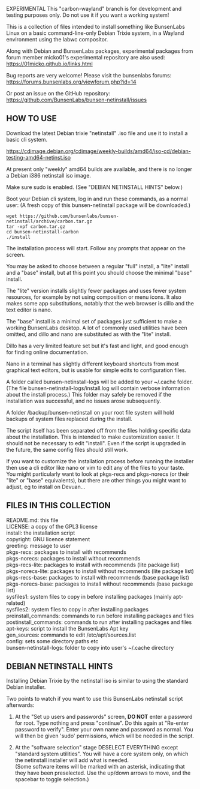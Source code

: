 EXPERIMENTAL
This "carbon-wayland" branch is for development and testing purposes only.
Do not use it if you want a working system!


This is a collection of files intended to install something like
BunsenLabs Linux on a basic command-line-only Debian Trixie system,
in a Wayland environment using the labwc compositor.

Along with Debian and BunsenLabs packages, experimental packages from
forum member micko01's experimental repository are also used:
https://01micko.github.io/links.html

Bug reports are very welcome! Please visit the bunsenlabs forums:
https://forums.bunsenlabs.org/viewforum.php?id=14

Or post an issue on the GitHub repository:
https://github.com/BunsenLabs/bunsen-netinstall/issues


HOW TO USE
----------

Download the latest Debian trixie "netinstall" .iso file 
and use it to install a basic cli system.

https://cdimage.debian.org/cdimage/weekly-builds/amd64/iso-cd/debian-testing-amd64-netinst.iso

At present only "weekly" amd64 builds are available, 
and there is no longer a Debian i386 netinstall iso image.

Make sure sudo is enabled. (See "DEBIAN NETINSTALL HINTS" below.)

Boot your Debian cli system, log in and run these commands, as a normal user:
(A fresh copy of this bunsen-netinstall package will be downloaded.)

    wget https://github.com/bunsenlabs/bunsen-netinstall/archive/carbon.tar.gz
    tar -xpf carbon.tar.gz
    cd bunsen-netinstall-carbon
    ./install

The installation process will start.
Follow any prompts that appear on the screen.

You may be asked to choose between a regular "full" install, a "lite" install
and a "base" install, but at this point you should choose the minimal "base" install.

The "lite" version installs slightly fewer packages and uses fewer system resources,
for example by not using composition or menu icons.
It also makes some app substitutions, notably that the web browser is dillo and
the text editor is nano.

The "base" install is a minimal set of packages just sufficient to make
a working BunsenLabs desktop. A lot of commonly used utilities have been omitted,
and dillo and nano are substituted as with the "lite" install.

Dillo has a very limited feature set but it's fast and light, and
good enough for finding online documentation.

Nano in a terminal has slightly different keyboard shortcuts from most graphical
text editors, but is usable for simple edits to configuration files.

A folder called bunsen-netinstall-logs will be added to your ~/.cache folder.
(The file bunsen-netinstall-logs/install.log will contain verbose information
about the install process.)
This folder may safely be removed if the installation was successful, and no
issues arose subsequently.

A folder /backup/bunsen-netinstall on your root file system will hold backups
of system files replaced during the install.

The script itself has been separated off from the files holding specific data
about the installation. This is intended to make customization easier. It
should not be necessary to edit "install". Even if the script is upgraded in
the future, the same config files should still work.

If you want to customize the installation process before running the installer
then use a cli editor like nano or vim to edit any of the files to your taste.
You might particularly want to look at pkgs-recs and pkgs-norecs
(or their "lite" or "base" equivalents), but there are other things
you might want to adjust, eg to install on Devuan...

FILES IN THIS COLLECTION
------------------------

README.md: this file\
LICENSE: a copy of the GPL3 license\
install: the installation script\
copyright: GNU licence statement\
greeting: message to user\
pkgs-recs: packages to install with recommends\
pkgs-norecs: packages to install without recommends\
pkgs-recs-lite: packages to install with recommends (lite package list)\
pkgs-norecs-lite: packages to install without recommends (lite package list)\
pkgs-recs-base: packages to install with recommends (base package list)\
pkgs-norecs-base: packages to install without recommends (base package list)\
sysfiles1: system files to copy in before installing packages (mainly apt-related)\
sysfiles2: system files to copy in after installing packages\
preinstall_commands: commands to run before installing packages and files\
postinstall_commands: commands to run after installing packages and files\
apt-keys: script to install the BunsenLabs Apt key\
gen_sources: commands to edit /etc/apt/sources.list\
config: sets some directory paths etc\
bunsen-netinstall-logs: folder to copy into user's ~/.cache directory

DEBIAN NETINSTALL HINTS
-----------------------

Installing Debian Trixie by the netinstall iso is similar to using the standard
Debian installer.

Two points to watch if you want to use this BunsenLabs netinstall script afterwards:

1) At the "Set up users and passwords" screen, **DO NOT** enter a password for root.
Type nothing and press "continue".
Do this again at "Re-enter password to verify".
Enter your own name and password as normal.
You will then be given 'sudo' permissions, which will be needed in the script.

2) At the "software selection" stage DESELECT EVERYTHING except "standard
system utilities".
You will have a core system only, on which the netinstall installer will add
what is needed.\
(Some software items will be marked with an asterisk, indicating that they have
been preselected. Use the up/down arrows to move, and the spacebar to toggle
selection.)

